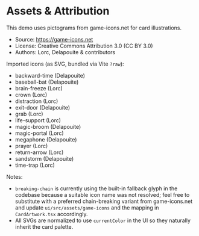 # Assets & Attribution

This demo uses pictograms from game-icons.net for card illustrations.

- Source: https://game-icons.net
- License: Creative Commons Attribution 3.0 (CC BY 3.0)
- Authors: Lorc, Delapouite & contributors

Imported icons (as SVG, bundled via Vite `?raw`):

- backward-time (Delapouite)
- baseball-bat (Delapouite)
- brain-freeze (Lorc)
- crown (Lorc)
- distraction (Lorc)
- exit-door (Delapouite)
- grab (Lorc)
- life-support (Lorc)
- magic-broom (Delapouite)
- magic-portal (Lorc)
- megaphone (Delapouite)
- prayer (Lorc)
- return-arrow (Lorc)
- sandstorm (Delapouite)
- time-trap (Lorc)

Notes:
- `breaking-chain` is currently using the built-in fallback glyph in the codebase because a suitable icon name was not resolved; feel free to substitute with a preferred chain-breaking variant from game-icons.net and update `ui/src/assets/game-icons` and the mapping in `CardArtwork.tsx` accordingly.
- All SVGs are normalized to use `currentColor` in the UI so they naturally inherit the card palette.
